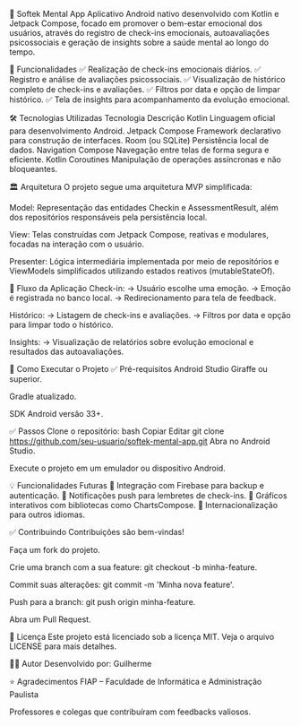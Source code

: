 🧠 Softek Mental App
Aplicativo Android nativo desenvolvido com Kotlin e Jetpack Compose, focado em promover o bem-estar emocional dos usuários, através do registro de check-ins emocionais, autoavaliações psicossociais e geração de insights sobre a saúde mental ao longo do tempo.

📲 Funcionalidades
✅ Realização de check-ins emocionais diários.
✅ Registro e análise de avaliações psicossociais.
✅ Visualização de histórico completo de check-ins e avaliações.
✅ Filtros por data e opção de limpar histórico.
✅ Tela de insights para acompanhamento da evolução emocional.

🛠️ Tecnologias Utilizadas
Tecnologia	Descrição
Kotlin	Linguagem oficial para desenvolvimento Android.
Jetpack Compose	Framework declarativo para construção de interfaces.
Room (ou SQLite)	Persistência local de dados.
Navigation Compose	Navegação entre telas de forma segura e eficiente.
Kotlin Coroutines	Manipulação de operações assíncronas e não bloqueantes.

🏛️ Arquitetura
O projeto segue uma arquitetura MVP simplificada:

Model:
Representação das entidades Checkin e AssessmentResult, além dos repositórios responsáveis pela persistência local.

View:
Telas construídas com Jetpack Compose, reativas e modulares, focadas na interação com o usuário.

Presenter:
Lógica intermediária implementada por meio de repositórios e ViewModels simplificados utilizando estados reativos (mutableStateOf).

🧭 Fluxo da Aplicação
Check-in:
→ Usuário escolhe uma emoção.
→ Emoção é registrada no banco local.
→ Redirecionamento para tela de feedback.

Histórico:
→ Listagem de check-ins e avaliações.
→ Filtros por data e opção para limpar todo o histórico.

Insights:
→ Visualização de relatórios sobre evolução emocional e resultados das autoavaliações.

🎯 Como Executar o Projeto
✅ Pré-requisitos
Android Studio Giraffe ou superior.

Gradle atualizado.

SDK Android versão 33+.

✅ Passos
Clone o repositório:
bash
Copiar
Editar
git clone https://github.com/seu-usuario/softek-mental-app.git
Abra no Android Studio.

Execute o projeto em um emulador ou dispositivo Android.

💡 Funcionalidades Futuras
🚀 Integração com Firebase para backup e autenticação.
🚀 Notificações push para lembretes de check-ins.
🚀 Gráficos interativos com bibliotecas como ChartsCompose.
🚀 Internacionalização para outros idiomas.

✅ Contribuindo
Contribuições são bem-vindas!

Faça um fork do projeto.

Crie uma branch com a sua feature: git checkout -b minha-feature.

Commit suas alterações: git commit -m 'Minha nova feature'.

Push para a branch: git push origin minha-feature.

Abra um Pull Request.

📄 Licença
Este projeto está licenciado sob a licença MIT. Veja o arquivo LICENSE para mais detalhes.

🙋‍♂️ Autor
Desenvolvido por: Guilherme


⭐️ Agradecimentos
FIAP – Faculdade de Informática e Administração Paulista

Professores e colegas que contribuíram com feedbacks valiosos.
